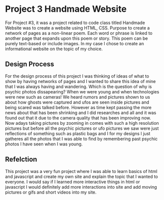 # Project 3 Handmade Website

For Project #3, it was a project related to code class titled Handmade Website was to create a website 
using HTML, CSS. Purpose to create a network of pages as a non-linear poem. Each word or phrase is linked 
to another page that expands upon this poem or story. This poem can be purely text-based or include images. 
In my case I chose to create an informational website on the topic of my choice.

## Design Process

For the design process of this project I was thinking of ideas of what to show by having networks of pages
and I wanted to share this idea of mine that I was always having and wandering. Which is the question of
why is psychic photos dissapearing? When we were young and when technologies were new such as cameras! We
heard rumors and pictures shown to us about how ghosts were captured and ufos are seen inside pictures and
being scared was talked before. However as time kept passing the more news about that has been shrinking
and I did researches and all and it was found out that it due to the camera quality that has been improving
now. Now adays taking pictures by zooming in comes with such a high resolution pictures but before all the
psychic pictures or ufo pictures we saw were just reflections of something such as plastic bags and I for my
designs I just gatheres all the photos that I was able to find by remembering past psychic photos I have seen
when I was young.

## Refelction

This project was a very fun project where I was able to learn basics of html and javascript and create my
own site and explain the topic that I wanted to everyone. I would say if I learned more interactive things in
html or javascript I would definitely add more interactions into site and add moving pictures or gifs and 
short videos into my site.
